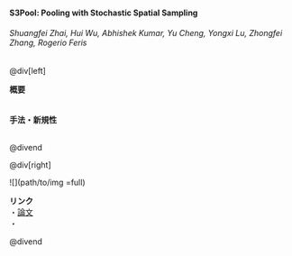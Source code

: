 #### S3Pool: Pooling with Stochastic Spatial Sampling
###### Shuangfei Zhai, Hui Wu, Abhishek Kumar, Yu Cheng, Yongxi Lu, Zhongfei Zhang, Rogerio Feris

@div[left]

__概要__<br>
<br><br>
__手法・新規性__<br>
<br>


@divend

@div[right]

![](path/to/img =full)<br>

__リンク__<br>
・[論文](http://openaccess.thecvf.com/content_cvpr_2017/papers/Zhai_S3Pool_Pooling_With_CVPR_2017_paper.pdf)<br>
・[](url)<br>

@divend